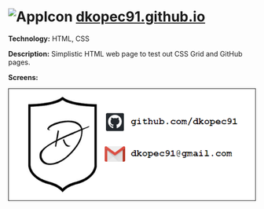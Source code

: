 # ![AppIcon](ReadmeResources/icon.ico) [dkopec91.github.io](https://dkopec91.github.io/)
**Technology:** HTML, CSS

**Description:** Simplistic HTML web page to test out CSS Grid and GitHub pages.

**Screens:**

![Screenshot 1](ReadmeResources/scr1.png)
